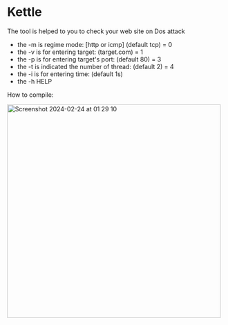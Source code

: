# Kettle
The tool is helped to you to check your web site on Dos attack

 * the -m is regime mode: [http or icmp] (default tcp) = 0
 * the -v is for entering target: (target.com) = 1
 * the -p is for entering target's port: (default 80) = 3
 * the -t is indicated the number of thread: (default 2) = 4
 * the -i is for entering time: (default 1s)
 * the -h HELP

How to compile:

<img width="494" alt="Screenshot 2024-02-24 at 01 29 10" src="https://github.com/seout/Kettle/assets/113185077/f21d9af4-510d-49f6-82f4-f2f2d1f4acd5">
